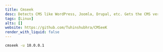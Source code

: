 ```yaml
---
title: Cmseek
desc: Detects CMS like WordPress, Joomla, Drupal, etc. Gets the CMS version and so on.
tags: [Linux]
alts: []
website: https://github.com/Tuhinshubhra/CMSeeK
render_with_liquid: false
---
```


```sh
cmseek -u 10.0.0.1
```
